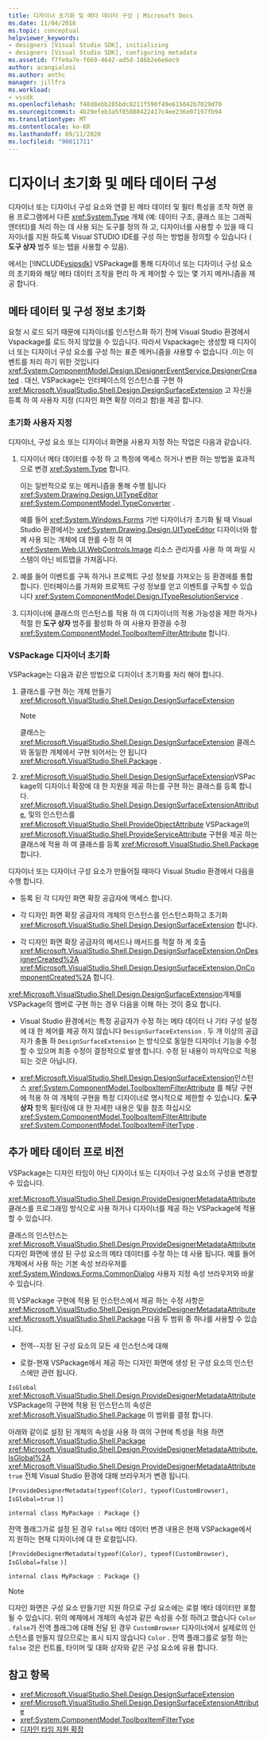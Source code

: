 ```yaml
---
title: 디자이너 초기화 및 메타 데이터 구성 | Microsoft Docs
ms.date: 11/04/2016
ms.topic: conceptual
helpviewer_keywords:
- designers [Visual Studio SDK], initializing
- designers [Visual Studio SDK], configuring metadata
ms.assetid: f7fe9a7e-f669-4642-ad5d-186b2e6e6ec9
author: acangialosi
ms.author: anthc
manager: jillfra
ms.workload:
- vssdk
ms.openlocfilehash: f48d8ebb285bdc8211f590f49e615042b7029d70
ms.sourcegitcommit: 4b29efeb3a5f05888422417c4ee236e07197fb94
ms.translationtype: MT
ms.contentlocale: ko-KR
ms.lasthandoff: 09/11/2020
ms.locfileid: "90011711"
---
```

# <a name="designer-initialization-and-metadata-configuration"></a>디자이너 초기화 및 메타 데이터 구성

디자이너 또는 디자이너 구성 요소와 연결 된 메타 데이터 및 필터 특성을 조작 하면 응용 프로그램에서 다른 <xref:System.Type> 개체 (예: 데이터 구조, 클래스 또는 그래픽 엔터티)를 처리 하는 데 사용 되는 도구를 정의 하 고, 디자이너를 사용할 수 있을 때 디자이너를 지원 하도록 Visual STUDIO IDE를 구성 하는 방법을 정의할 수 있습니다 ( **도구 상자** 범주 또는 탭을 사용할 수 있음).

에서는 [!INCLUDE[vsipsdk](../extensibility/includes/vsipsdk_md.md)] VSPackage를 통해 디자이너 또는 디자이너 구성 요소의 초기화와 해당 메타 데이터 조작을 편리 하 게 제어할 수 있는 몇 가지 메커니즘을 제공 합니다.

## <a name="initialize-metadata-and-configuration-information"></a>메타 데이터 및 구성 정보 초기화
 요청 시 로드 되기 때문에 디자이너를 인스턴스화 하기 전에 Visual Studio 환경에서 Vspackage를 로드 하지 않았을 수 있습니다. 따라서 Vspackage는 생성할 때 디자이너 또는 디자이너 구성 요소를 구성 하는 표준 메커니즘을 사용할 수 없습니다 .이는 이벤트를 처리 하기 위한 것입니다 <xref:System.ComponentModel.Design.IDesignerEventService.DesignerCreated> . 대신, VSPackage는 인터페이스의 인스턴스를 구현 하 <xref:Microsoft.VisualStudio.Shell.Design.DesignSurfaceExtension> 고 자신을 등록 하 여 사용자 지정 (디자인 화면 확장 이라고 함)을 제공 합니다.

### <a name="customize-initialization"></a>초기화 사용자 지정

디자이너, 구성 요소 또는 디자이너 화면을 사용자 지정 하는 작업은 다음과 같습니다.

1. 디자이너 메타 데이터를 수정 하 고 특정에 액세스 하거나 변환 하는 방법을 효과적으로 변경 <xref:System.Type> 합니다.

    이는 일반적으로 또는 메커니즘을 통해 수행 됩니다 <xref:System.Drawing.Design.UITypeEditor> <xref:System.ComponentModel.TypeConverter> .

    예를 들어 <xref:System.Windows.Forms> 기반 디자이너가 초기화 될 때 Visual Studio 환경에서는 <xref:System.Drawing.Design.UITypeEditor> 디자이너와 함께 사용 되는 개체에 대 한를 수정 하 여 <xref:System.Web.UI.WebControls.Image> 리소스 관리자를 사용 하 여 파일 시스템이 아닌 비트맵을 가져옵니다.

2. 예를 들어 이벤트를 구독 하거나 프로젝트 구성 정보를 가져오는 등 환경에를 통합 합니다. 인터페이스를 가져와 프로젝트 구성 정보를 얻고 이벤트를 구독할 수 있습니다 <xref:System.ComponentModel.Design.ITypeResolutionService> .

3. 디자이너에 클래스의 인스턴스를 적용 하 여 디자이너의 적용 가능성을 제한 하거나 적절 한 **도구 상자** 범주를 활성화 하 여 사용자 환경을 수정 <xref:System.ComponentModel.ToolboxItemFilterAttribute> 합니다.

### <a name="designer-initialization-by-a-vspackage"></a>VSPackage 디자이너 초기화

VSPackage는 다음과 같은 방법으로 디자이너 초기화를 처리 해야 합니다.

1. 클래스를 구현 하는 개체 만들기 <xref:Microsoft.VisualStudio.Shell.Design.DesignSurfaceExtension>

   > [!NOTE]
   > 클래스는 <xref:Microsoft.VisualStudio.Shell.Design.DesignSurfaceExtension> 클래스와 동일한 개체에서 구현 되어서는 안 됩니다 <xref:Microsoft.VisualStudio.Shell.Package> .

2. <xref:Microsoft.VisualStudio.Shell.Design.DesignSurfaceExtension>VSPackage의 디자이너 확장에 대 한 지원을 제공 하는를 구현 하는 클래스를 등록 합니다. <xref:Microsoft.VisualStudio.Shell.Design.DesignSurfaceExtensionAttribute>, 및의 인스턴스를 <xref:Microsoft.VisualStudio.Shell.ProvideObjectAttribute> VSPackage의 <xref:Microsoft.VisualStudio.Shell.ProvideServiceAttribute> 구현을 제공 하는 클래스에 적용 하 여 클래스를 등록 <xref:Microsoft.VisualStudio.Shell.Package> 합니다.

디자이너 또는 디자이너 구성 요소가 만들어질 때마다 Visual Studio 환경에서 다음을 수행 합니다.

- 등록 된 각 디자인 화면 확장 공급자에 액세스 합니다.

- 각 디자인 화면 확장 공급자의 개체의 인스턴스를 인스턴스화하고 초기화 <xref:Microsoft.VisualStudio.Shell.Design.DesignSurfaceExtension> 합니다.

- 각 디자인 화면 확장 공급자의 메서드나 메서드를 적절 하 게 호출 <xref:Microsoft.VisualStudio.Shell.Design.DesignSurfaceExtension.OnDesignerCreated%2A> <xref:Microsoft.VisualStudio.Shell.Design.DesignSurfaceExtension.OnComponentCreated%2A> 합니다.

<xref:Microsoft.VisualStudio.Shell.Design.DesignSurfaceExtension>개체를 VSPackage의 멤버로 구현 하는 경우 다음을 이해 하는 것이 중요 합니다.

- Visual Studio 환경에서는 특정 공급자가 수정 하는 메타 데이터 나 기타 구성 설정에 대 한 제어를 제공 하지 않습니다 `DesignSurfaceExtension` . 두 개 이상의 공급자가 충돌 하 `DesignSurfaceExtension` 는 방식으로 동일한 디자이너 기능을 수정할 수 있으며 최종 수정이 결정적으로 발생 합니다. 수정 된 내용이 마지막으로 적용 되는 것은 아닙니다.

- <xref:Microsoft.VisualStudio.Shell.Design.DesignSurfaceExtension>인스턴스 <xref:System.ComponentModel.ToolboxItemFilterAttribute> 를 해당 구현에 적용 하 여 개체의 구현을 특정 디자이너로 명시적으로 제한할 수 있습니다. **도구 상자** 항목 필터링에 대 한 자세한 내용은 및을 참조 하십시오 <xref:System.ComponentModel.ToolboxItemFilterAttribute> <xref:System.ComponentModel.ToolboxItemFilterType> .

## <a name="additional-metadata-provisioning"></a>추가 메타 데이터 프로 비전

VSPackage는 디자인 타임이 아닌 디자이너 또는 디자이너 구성 요소의 구성을 변경할 수 있습니다.

<xref:Microsoft.VisualStudio.Shell.Design.ProvideDesignerMetadataAttribute>클래스를 프로그래밍 방식으로 사용 하거나 디자이너를 제공 하는 VSPackage에 적용할 수 있습니다.

클래스의 인스턴스는 <xref:Microsoft.VisualStudio.Shell.Design.ProvideDesignerMetadataAttribute> 디자인 화면에 생성 된 구성 요소의 메타 데이터를 수정 하는 데 사용 됩니다. 예를 들어 개체에서 사용 하는 기본 속성 브라우저를 <xref:System.Windows.Forms.CommonDialog> 사용자 지정 속성 브라우저와 바꿀 수 있습니다.

의 VSPackage 구현에 적용 된 인스턴스에서 제공 하는 수정 사항은 <xref:Microsoft.VisualStudio.Shell.Design.ProvideDesignerMetadataAttribute> <xref:Microsoft.VisualStudio.Shell.Package> 다음 두 범위 중 하나를 사용할 수 있습니다.

- 전역--지정 된 구성 요소의 모든 새 인스턴스에 대해

- 로컬-현재 VSPackage에서 제공 하는 디자인 화면에 생성 된 구성 요소의 인스턴스에만 관련 됩니다.

`IsGlobal` <xref:Microsoft.VisualStudio.Shell.Design.ProvideDesignerMetadataAttribute> VSPackage의 구현에 적용 된 인스턴스의 속성은 <xref:Microsoft.VisualStudio.Shell.Package> 이 범위를 결정 합니다.

아래와 같이로 설정 된 개체의 속성을 사용 하 여의 구현에 특성을 적용 하면 <xref:Microsoft.VisualStudio.Shell.Package> <xref:Microsoft.VisualStudio.Shell.Design.ProvideDesignerMetadataAttribute.IsGlobal%2A> <xref:Microsoft.VisualStudio.Shell.Design.ProvideDesignerMetadataAttribute> `true` 전체 Visual Studio 환경에 대해 브라우저가 변경 됩니다.

`[ProvideDesignerMetadata(typeof(Color), typeof(CustomBrowser),`   `IsGlobal=true`  `)]`

`internal class MyPackage : Package {}`

전역 플래그가로 설정 된 경우 `false` 메타 데이터 변경 내용은 현재 VSPackage에서 지 원하는 현재 디자이너에 대 한 로컬입니다.

`[ProvideDesignerMetadata(typeof(Color), typeof(CustomBrowser),`   `IsGlobal=false`  `)]`

`internal class MyPackage : Package {}`

> [!NOTE]
> 디자인 화면은 구성 요소 만들기만 지원 하므로 구성 요소에는 로컬 메타 데이터만 포함 될 수 있습니다. 위의 예제에서 개체의 속성과 같은 속성을 수정 하려고 했습니다 `Color` . `false`가 전역 플래그에 대해 전달 된 경우 `CustomBrowser` 디자이너에서 실제로의 인스턴스를 만들지 않으므로는 표시 되지 않습니다 `Color` . 전역 플래그를로 설정 하는 `false` 것은 컨트롤, 타이머 및 대화 상자와 같은 구성 요소에 유용 합니다.

## <a name="see-also"></a>참고 항목

- <xref:Microsoft.VisualStudio.Shell.Design.DesignSurfaceExtension>
- <xref:Microsoft.VisualStudio.Shell.Design.DesignSurfaceExtensionAttribute>
- <xref:System.ComponentModel.ToolboxItemFilterType>
- [디자인 타임 지원 확장](/previous-versions/37899azc(v=vs.140))